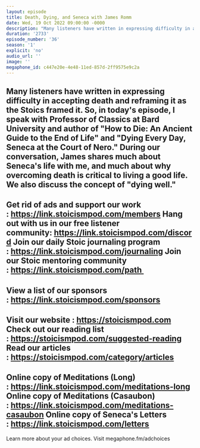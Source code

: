 ```yaml
---
layout: episode
title: Death, Dying, and Seneca with James Romm
date: Wed, 19 Oct 2022 09:00:00 -0000
description: "Many listeners have written in expressing difficulty in accepting death and reframing it as the Stoics framed it. So, in today's episode, I speak with Professor of Classics at Bard University and author of \"How to Die: An Ancient Guide to the End of Life\" and \"Dying Every Day, Seneca at the Court of Nero.\" During our conversation, James shares much about Seneca's life with me, and much about why overcoming death is critical to living a good life. We also discuss the concept of \"dying well.\"\n--\nGet rid of ads and support our work :\_https://link.stoicismpod.com/members\nHang out with us in our free listener community:\_https://link.stoicismpod.com/discord\nJoin our daily Stoic journaling program :\_https://link.stoicismpod.com/journaling\nJoin our Stoic mentoring community :\_https://link.stoicismpod.com/path\_\n--\nView a list of our sponsors :\_https://link.stoicismpod.com/sponsors\n--\nVisit our website :\_https://stoicismpod.com\nCheck out our reading list :\_https://stoicismpod.com/suggested-reading\nRead our articles :\_https://stoicismpod.com/category/articles\n--\nOnline copy of Meditations (Long) :\_https://link.stoicismpod.com/meditations-long\nOnline copy of Meditations (Casaubon) :\_https://link.stoicismpod.com/meditations-casaubon\nOnline copy of Seneca's Letters :\_https://link.stoicismpod.com/letters\n--\nLearn more about your ad choices. Visit megaphone.fm/adchoices"
duration: '2733'
episode_number: '36'
season: '1'
explicit: 'no'
audio_url: ''
image: ''
megaphone_id: c447e20e-4e48-11ed-857d-2ff9575e9c2a
---
```


Many listeners have written in expressing difficulty in accepting death and reframing it as the Stoics framed it. So, in today's episode, I speak with Professor of Classics at Bard University and author of "How to Die: An Ancient Guide to the End of Life" and "Dying Every Day, Seneca at the Court of Nero." During our conversation, James shares much about Seneca's life with me, and much about why overcoming death is critical to living a good life. We also discuss the concept of "dying well."
--
Get rid of ads and support our work : https://link.stoicismpod.com/members
Hang out with us in our free listener community: https://link.stoicismpod.com/discord
Join our daily Stoic journaling program : https://link.stoicismpod.com/journaling
Join our Stoic mentoring community : https://link.stoicismpod.com/path 
--
View a list of our sponsors : https://link.stoicismpod.com/sponsors
--
Visit our website : https://stoicismpod.com
Check out our reading list : https://stoicismpod.com/suggested-reading
Read our articles : https://stoicismpod.com/category/articles
--
Online copy of Meditations (Long) : https://link.stoicismpod.com/meditations-long
Online copy of Meditations (Casaubon) : https://link.stoicismpod.com/meditations-casaubon
Online copy of Seneca's Letters : https://link.stoicismpod.com/letters
--
Learn more about your ad choices. Visit megaphone.fm/adchoices